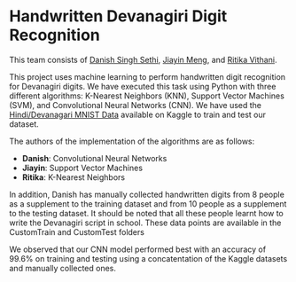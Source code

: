 # Handwritten Devanagiri Digit Recognition

This team consists of <a href="https://github.com/DSS3113">Danish Singh Sethi</a>, <a href="https://github.com/mizoreto">Jiayin Meng</a>, and  <a href="https://github.com/ritikav2">Ritika Vithani</a>.<p>

This project uses machine learning to perform handwritten digit recognition for Devanagiri digits. We have executed this task using Python with three different algorithms: K-Nearest Neighbors (KNN), Support Vector Machines (SVM), and Convolutional Neural Networks (CNN). We have used the <a href="https://www.kaggle.com/datasets/anurags397/hindi-mnist-data">Hindi/Devanagari MNIST Data</a> available on Kaggle to train and test our dataset.<p>

The authors of the implementation of the algorithms are as follows:<br>
<ul>
  <li><b>Danish</b>: Convolutional Neural Networks</li>
  <li><b>Jiayin</b>: Support Vector Machines</li>
  <li><b>Ritika</b>: K-Nearest Neighbors</li>
</ul>

In addition, Danish has manually collected handwritten digits from 8 people as a supplement to the training dataset and from 10 people as a supplement to the testing dataset. It should be noted that all these people learnt how to write the Devanagiri script in school. These data points are available in the CustomTrain and CustomTest folders<p>

We observed that our CNN model performed best with an accuracy of 99.6% on training and testing using a concatentation of the Kaggle datasets and manually collected ones.
